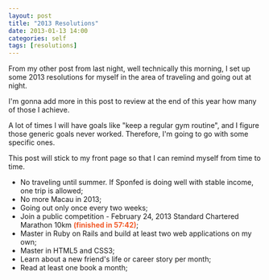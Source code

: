 ```yaml
---
layout: post
title: "2013 Resolutions"
date: 2013-01-13 14:00
categories: self
tags: [resolutions]
---
```


From my other post from last night, well technically this morning, I set up some 2013 resolutions for myself in the area of traveling and going out at night. 

I'm gonna add more in this post to review at the end of this year how many of those I achieve. 

A lot of times I will have goals like "keep a regular gym routine", and I figure those generic goals never worked. Therefore, I'm going to go with some specific ones.

This post will stick to my front page so that I can remind myself from time to time.

* No traveling until summer. If Sponfed is doing well with stable income, one trip is allowed;
* No more Macau in 2013;
* Going out only once every two weeks;
* Join a public competition - February 24, 2013 Standard Chartered Marathon 10km <span style="color: #f15a29; font-weight: bold">(finished in 57:42)</span>;
* Master in Ruby on Rails and build at least two web applications on my own;
* Master in HTML5 and CSS3;
* Learn about a new friend's life or career story per month;
* Read at least one book a month;
